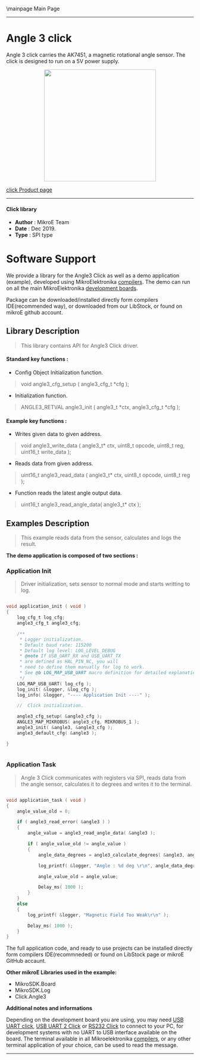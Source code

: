 \mainpage Main Page
 
 

---
# Angle 3 click

Angle 3 click carries the AK7451, a magnetic rotational angle sensor.
The click is designed to run on a 5V power supply.

<p align="center">
  <img src="https://download.mikroe.com/images/click_for_ide/angle3_click.png" height=300px>
</p>

[click Product page](https://www.mikroe.com/angle-3-click)

---

#### Click library 

- **Author**        : MikroE Team
- **Date**          : Dec 2019.
- **Type**          : SPI type


# Software Support

We provide a library for the Angle3 Click 
as well as a demo application (example), developed using MikroElektronika 
[compilers](https://shop.mikroe.com/compilers). 
The demo can run on all the main MikroElektronika [development boards](https://shop.mikroe.com/development-boards).

Package can be downloaded/installed directly form compilers IDE(recommended way), or downloaded from our LibStock, or found on mikroE github account. 

## Library Description

> This library contains API for Angle3 Click driver.

#### Standard key functions :

- Config Object Initialization function.
> void angle3_cfg_setup ( angle3_cfg_t *cfg ); 
 
- Initialization function.
> ANGLE3_RETVAL angle3_init ( angle3_t *ctx, angle3_cfg_t *cfg );



#### Example key functions :

- Writes given data to given address.
> void angle3_write_data ( angle3_t* ctx, uint8_t opcode, uint8_t reg, uint16_t write_data );
 
- Reads data from given address.
> uint16_t angle3_read_data ( angle3_t* ctx, uint8_t opcode, uint8_t reg );

- Function reads the latest angle output data.
> uint16_t angle3_read_angle_data( angle3_t* ctx );

## Examples Description

> This example reads data from the sensor, calculates and logs the result.

**The demo application is composed of two sections :**

### Application Init 

> Driver initialization, sets sensor to normal mode and starts writting to log.

```c

void application_init ( void )
{
	log_cfg_t log_cfg;
    angle3_cfg_t angle3_cfg;

    /** 
     * Logger initialization.
     * Default baud rate: 115200
     * Default log level: LOG_LEVEL_DEBUG
     * @note If USB_UART_RX and USB_UART_TX 
     * are defined as HAL_PIN_NC, you will 
     * need to define them manually for log to work. 
     * See @b LOG_MAP_USB_UART macro definition for detailed explanation.
     */
    LOG_MAP_USB_UART( log_cfg );
    log_init( &logger, &log_cfg );
    log_info( &logger, "---- Application Init ----" );

    //  Click initialization.

    angle3_cfg_setup( &angle3_cfg );
    ANGLE3_MAP_MIKROBUS( angle3_cfg, MIKROBUS_1 );
    angle3_init( &angle3, &angle3_cfg );
	angle3_default_cfg( &angle3 );

}
  
```

### Application Task

> Angle 3 Click communicates with registers via SPI, reads data from the angle
> sensor, calculates it to degrees and writes it to the terminal.


```c

void application_task ( void )
{
	angle_value_old = 0;

	if ( angle3_read_error( &angle3 ) )
	{
		angle_value = angle3_read_angle_data( &angle3 );

		if ( angle_value_old != angle_value )
		{
			angle_data_degrees = angle3_calculate_degrees( &angle3, angle_value );

			log_printf( &logger, "Angle : %d deg \r\n", angle_data_degrees );

			angle_value_old = angle_value;

			Delay_ms( 1000 );
		}
	}
	else
	{
		log_printf( &logger, "Magnetic Field Too Weak\r\n" );

		Delay_ms( 1000 );
	}
}

```

The full application code, and ready to use projects can be  installed directly form compilers IDE(recommneded) or found on LibStock page or mikroE GitHub accaunt.

**Other mikroE Libraries used in the example:** 

- MikroSDK.Board
- MikroSDK.Log
- Click.Angle3

**Additional notes and informations**

Depending on the development board you are using, you may need 
[USB UART click](https://shop.mikroe.com/usb-uart-click), 
[USB UART 2 Click](https://shop.mikroe.com/usb-uart-2-click) or 
[RS232 Click](https://shop.mikroe.com/rs232-click) to connect to your PC, for 
development systems with no UART to USB interface available on the board. The 
terminal available in all Mikroelektronika 
[compilers](https://shop.mikroe.com/compilers), or any other terminal application 
of your choice, can be used to read the message.



---
